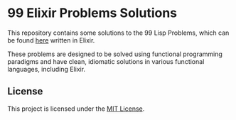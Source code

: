 # 99 Elixir Problems Solutions

This repository contains some solutions to the 99 Lisp Problems, which can be found [here](http://www.ic.unicamp.br/~meidanis/courses/mc336/2006s2/funcional/L-99_Ninety-Nine_Lisp_Problems.html) written in Elixir.

These problems are designed to be solved using functional programming paradigms and have clean, idiomatic solutions in various functional languages, including Elixir.

## License

This project is licensed under the [MIT License](LICENSE.md).
